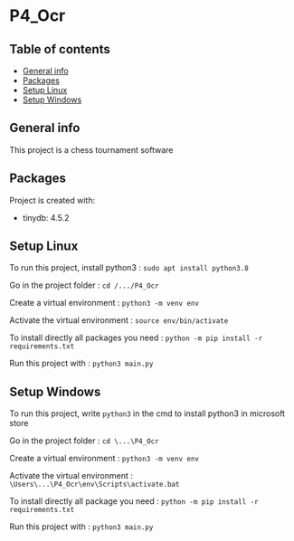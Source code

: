 # P4_Ocr

## Table of contents
* [General info](#general-info)
* [Packages](#packages)
* [Setup Linux](#setup-linux)
* [Setup Windows](#setup-windows)


## General info
This project is a chess tournament software 
	
## Packages
Project is created with:
* tinydb: 4.5.2
	
## Setup Linux
To run this project, install python3 : ```sudo apt install python3.8```

Go in the project folder : ```cd /.../P4_Ocr```

Create a virtual environment : ```python3 -m venv env```

Activate the virtual environment : ```source env/bin/activate```

To install directly all packages you need : ```python -m pip install -r requirements.txt```

Run this project with : ```python3 main.py```

## Setup Windows
To run this project, write ```python3``` in the cmd to install python3 in microsoft store

Go in the project folder : ```cd \...\P4_Ocr```

Create a virtual environment : ```python3 -m venv env```

Activate the virtual environment : ```\Users\...\P4_Ocr\env\Scripts\activate.bat```

To install directly all package you need : ```python -m pip install -r requirements.txt```

Run this project with : ```python3 main.py```
